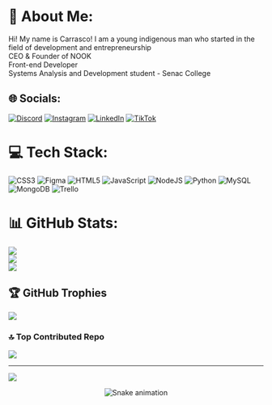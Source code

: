 # 🏹 About Me:
Hi! My name is Carrasco!
I am a young indigenous man who started in the field of development and entrepreneurship<br>CEO & Founder of NOOK<br>Front-end Developer<br>Systems Analysis and Development student - Senac College


## 🌐 Socials:
[![Discord](https://img.shields.io/badge/Discord-%237289DA.svg?logo=discord&logoColor=white)](https://discord.gg/carrasco5526) [![Instagram](https://img.shields.io/badge/Instagram-%23E4405F.svg?logo=Instagram&logoColor=white)](https://instagram.com/_kcarrasco) [![LinkedIn](https://img.shields.io/badge/LinkedIn-%230077B5.svg?logo=linkedin&logoColor=white)](https://linkedin.com/in/https://www.linkedin.com/in/erick-carrasco-oliveira-77a170238/) [![TikTok](https://img.shields.io/badge/TikTok-%23000000.svg?logo=TikTok&logoColor=white)](https://tiktok.com/@_kcarrasco)

# 💻 Tech Stack:
![CSS3](https://img.shields.io/badge/css3-%231572B6.svg?style=for-the-badge&logo=css3&logoColor=white) ![Figma](https://img.shields.io/badge/figma-%231572B6.svg?style=for-the-badge&logo=figma3&logoColor=white) ![HTML5](https://img.shields.io/badge/html5-%23E34F26.svg?style=for-the-badge&logo=html5&logoColor=white) ![JavaScript](https://img.shields.io/badge/javascript-%23323330.svg?style=for-the-badge&logo=javascript&logoColor=%23F7DF1E) ![NodeJS](https://img.shields.io/badge/node.js-6DA55F?style=for-the-badge&logo=node.js&logoColor=white) ![Python](https://img.shields.io/badge/Python-%23026AA7.svg?style=for-the-badge&logo=python&logoColor=white) ![MySQL](https://img.shields.io/badge/mysql-%2300000f.svg?style=for-the-badge&logo=mysql&logoColor=white) ![MongoDB](https://img.shields.io/badge/MongoDB-%234ea94b.svg?style=for-the-badge&logo=mongodb&logoColor=white) ![Trello](https://img.shields.io/badge/Trello-%23026AA7.svg?style=for-the-badge&logo=Trello&logoColor=white)
# 📊 GitHub Stats:
![](https://github-readme-stats.vercel.app/api?username=kcarrasc0&theme=dark&hide_border=false&include_all_commits=false&count_private=false)<br/>
![](https://github-readme-streak-stats.herokuapp.com/?user=kcarrasc0&theme=dark&hide_border=false)<br/>
![](https://github-readme-stats.vercel.app/api/top-langs/?username=kcarrasc0&theme=dark&hide_border=false&include_all_commits=false&count_private=false&layout=compact)

## 🏆 GitHub Trophies
![](https://github-profile-trophy.vercel.app/?username=kcarrasc0&theme=radical&no-frame=false&no-bg=true&margin-w=4)

### 🔝 Top Contributed Repo
![](https://github-contributor-stats.vercel.app/api?username=kcarrasc0&limit=5&theme=radical&combine_all_yearly_contributions=true)

---
[![](https://visitcount.itsvg.in/api?id=kcarrasc0&icon=8&color=11)](https://visitcount.itsvg.in)

<!-- Proudly created with GPRM ( https://gprm.itsvg.in ) -->
<div align="center">

  ![Snake animation](https://github.com/danielbped/danielbped/blob/output/github-contribution-grid-snake.svg)
  
</div>
